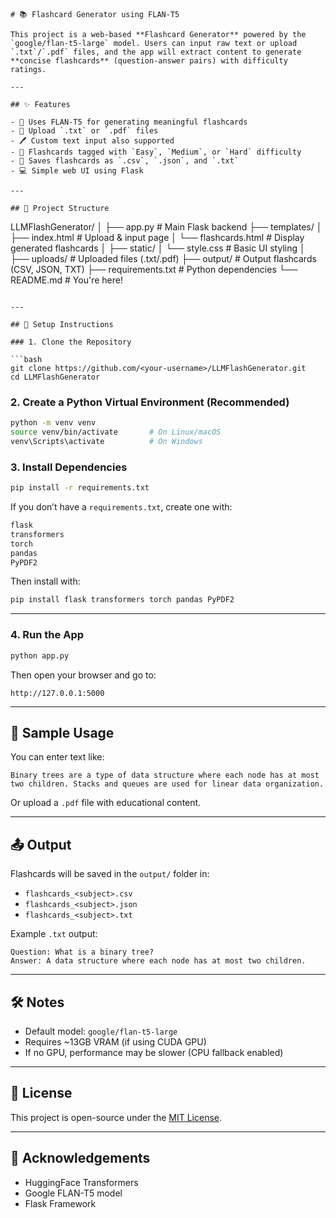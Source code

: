 ```
# 📚 Flashcard Generator using FLAN-T5

This project is a web-based **Flashcard Generator** powered by the `google/flan-t5-large` model. Users can input raw text or upload `.txt`/`.pdf` files, and the app will extract content to generate **concise flashcards** (question-answer pairs) with difficulty ratings.

---

## ✨ Features

- 🧠 Uses FLAN-T5 for generating meaningful flashcards
- 📁 Upload `.txt` or `.pdf` files
- 🖊️ Custom text input also supported
- 🔖 Flashcards tagged with `Easy`, `Medium`, or `Hard` difficulty
- 💾 Saves flashcards as `.csv`, `.json`, and `.txt`
- 💻 Simple web UI using Flask

---

## 📂 Project Structure
```

LLMFlashGenerator/
│
├── app.py # Main Flask backend
├── templates/
│ ├── index.html # Upload & input page
│ └── flashcards.html # Display generated flashcards
│
├── static/
│ └── style.css # Basic UI styling
│
├── uploads/ # Uploaded files (.txt/.pdf)
├── output/ # Output flashcards (CSV, JSON, TXT)
├── requirements.txt # Python dependencies
└── README.md # You're here!

````

---

## 🚀 Setup Instructions

### 1. Clone the Repository

```bash
git clone https://github.com/<your-username>/LLMFlashGenerator.git
cd LLMFlashGenerator
````

### 2. Create a Python Virtual Environment (Recommended)

```bash
python -m venv venv
source venv/bin/activate       # On Linux/macOS
venv\Scripts\activate          # On Windows
```

### 3. Install Dependencies

```bash
pip install -r requirements.txt
```

If you don’t have a `requirements.txt`, create one with:

```txt
flask
transformers
torch
pandas
PyPDF2
```

Then install with:

```bash
pip install flask transformers torch pandas PyPDF2
```

---

### 4. Run the App

```bash
python app.py
```

Then open your browser and go to:

```
http://127.0.0.1:5000
```

---

## 🧪 Sample Usage

You can enter text like:

```text
Binary trees are a type of data structure where each node has at most two children. Stacks and queues are used for linear data organization.
```

Or upload a `.pdf` file with educational content.

---

## 📤 Output

Flashcards will be saved in the `output/` folder in:

- `flashcards_<subject>.csv`
- `flashcards_<subject>.json`
- `flashcards_<subject>.txt`

Example `.txt` output:

```
Question: What is a binary tree?
Answer: A data structure where each node has at most two children.
```

---

## 🛠️ Notes

- Default model: `google/flan-t5-large`
- Requires ~13GB VRAM (if using CUDA GPU)
- If no GPU, performance may be slower (CPU fallback enabled)

---

## 🧾 License

This project is open-source under the [MIT License](LICENSE).

---

## 🙌 Acknowledgements

- HuggingFace Transformers
- Google FLAN-T5 model
- Flask Framework

```

```
